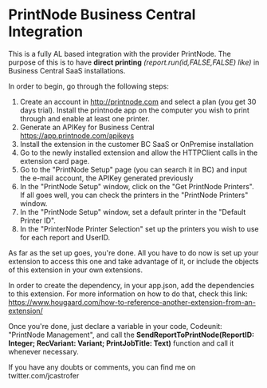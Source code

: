 # PrintNode Business Central Integration

This is a fully AL based integration with the provider PrintNode.
The purpose of this is to have **direct printing** _(report.run(id,FALSE,FALSE) like)_ in Business Central SaaS installations.

In order to begin, go through the following steps:

1. Create an account in http://printnode.com and select a plan (you get 30 days trial). Install the printnode app on the computer you wish to print through and enable at least one printer.
2. Generate an APIKey for Business Central https://app.printnode.com/apikeys
3. Install the extension in the customer BC SaaS or OnPremise installation
4. Go to the newly installed extension and allow the HTTPClient calls in the extension card page.
5. Go to the "PrintNode Setup" page (you can search it in BC) and input the e-mail account, the APIKey generated previously
6. In the "PrintNode Setup" window, click on the "Get PrintNode Printers". If all goes well, you can check the printers in the "PrintNode Printers" window.
7. In the "PrintNode Setup" window, set a default printer in the "Default Printer ID".
8. In the "PrinterNode Printer Selection" set up the printers you wish to use for each report and UserID.

As far as the set up goes, you're done. All you have to do now is set up your extension to access this one and take advantage of it, or include the objects of this extension in your own extensions.

In order to create the dependency, in your app.json, add the dependencies to this extension. For more information on how to do that, check this link: https://www.hougaard.com/how-to-reference-another-extension-from-an-extension/

Once you're done, just declare a variable in your code, Codeunit: "PrintNode Management", and call the **SendReportToPrintNode(ReportID: Integer; RecVariant: Variant; PrintJobTitle: Text)** function and call it whenever necessary.

If you have any doubts or comments, you can find me on twitter.com/jcastrofer
